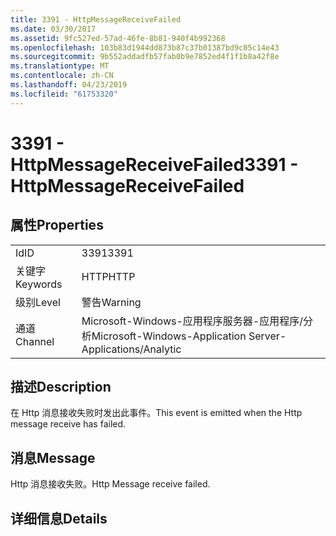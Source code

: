 ```yaml
---
title: 3391 - HttpMessageReceiveFailed
ms.date: 03/30/2017
ms.assetid: 9fc527ed-57ad-46fe-8b81-940f4b992368
ms.openlocfilehash: 103b83d1944dd873b87c37b01387bd9c05c14e43
ms.sourcegitcommit: 9b552addadfb57fab0b9e7852ed4f1f1b8a42f8e
ms.translationtype: MT
ms.contentlocale: zh-CN
ms.lasthandoff: 04/23/2019
ms.locfileid: "61753320"
---
```

# <a name="3391---httpmessagereceivefailed"></a><span data-ttu-id="58a39-102">3391 - HttpMessageReceiveFailed</span><span class="sxs-lookup"><span data-stu-id="58a39-102">3391 - HttpMessageReceiveFailed</span></span>
## <a name="properties"></a><span data-ttu-id="58a39-103">属性</span><span class="sxs-lookup"><span data-stu-id="58a39-103">Properties</span></span>  
  
|||  
|-|-|  
|<span data-ttu-id="58a39-104">Id</span><span class="sxs-lookup"><span data-stu-id="58a39-104">ID</span></span>|<span data-ttu-id="58a39-105">3391</span><span class="sxs-lookup"><span data-stu-id="58a39-105">3391</span></span>|  
|<span data-ttu-id="58a39-106">关键字</span><span class="sxs-lookup"><span data-stu-id="58a39-106">Keywords</span></span>|<span data-ttu-id="58a39-107">HTTP</span><span class="sxs-lookup"><span data-stu-id="58a39-107">HTTP</span></span>|  
|<span data-ttu-id="58a39-108">级别</span><span class="sxs-lookup"><span data-stu-id="58a39-108">Level</span></span>|<span data-ttu-id="58a39-109">警告</span><span class="sxs-lookup"><span data-stu-id="58a39-109">Warning</span></span>|  
|<span data-ttu-id="58a39-110">通道</span><span class="sxs-lookup"><span data-stu-id="58a39-110">Channel</span></span>|<span data-ttu-id="58a39-111">Microsoft-Windows-应用程序服务器-应用程序/分析</span><span class="sxs-lookup"><span data-stu-id="58a39-111">Microsoft-Windows-Application Server-Applications/Analytic</span></span>|  
  
## <a name="description"></a><span data-ttu-id="58a39-112">描述</span><span class="sxs-lookup"><span data-stu-id="58a39-112">Description</span></span>  
 <span data-ttu-id="58a39-113">在 Http 消息接收失败时发出此事件。</span><span class="sxs-lookup"><span data-stu-id="58a39-113">This event is emitted when the Http message receive has failed.</span></span>  
  
## <a name="message"></a><span data-ttu-id="58a39-114">消息</span><span class="sxs-lookup"><span data-stu-id="58a39-114">Message</span></span>  
 <span data-ttu-id="58a39-115">Http 消息接收失败。</span><span class="sxs-lookup"><span data-stu-id="58a39-115">Http Message receive failed.</span></span>  
  
## <a name="details"></a><span data-ttu-id="58a39-116">详细信息</span><span class="sxs-lookup"><span data-stu-id="58a39-116">Details</span></span>
